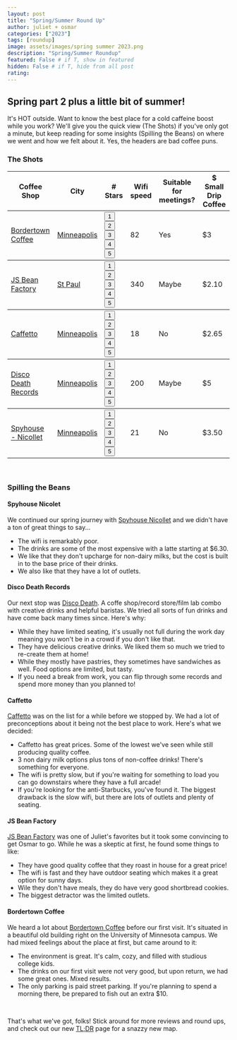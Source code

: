 ```yaml
---
layout: post
title: "Spring/Summer Round Up"
author: juliet + osmar
categories: ["2023"]
tags: [roundup]
image: assets/images/spring summer 2023.png
description: "Spring/Summer Roundup"
featured: False # if T, show in featured
hidden: False # if T, hide from all post
rating:
---
```


<h2>Spring part 2 plus a little bit of summer!</h2>

<p>It's HOT outside. Want to know the best place for a cold caffeine boost while you work? We'll give you the quick view (The Shots) if you've only got a minute, but keep reading for some insights (Spilling the Beans) on where we went and how we felt about it. Yes, the headers are bad coffee puns.</p>

<h3>The Shots</h3>
<div class="table-responsive" style="font-size:70%">
  <table class="table">
    <thead>
      <tr>
        <th scope="col">Coffee Shop</th>
        <th scope="col">City</th>
        <th scope="col"># Stars</th>
        <th scope="col">Wifi speed</th>
        <th scope="col">Suitable for meetings?</th>
        <th scope="col">$ Small Drip Coffee</th>
      </tr>
    </thead>
      <tbody>
        <tr>
          <td><a href="{{ site.baseurl }}/bordertown"><span class="text-capitalize">Bordertown Coffee</span></a></td>
          <td><a href="https://goo.gl/maps/uVGpeJMN8SzmyxJX8" target="_blank">Minneapolis</a></td>
          <td>
            <div class="rating-holder">
                <div class="c-rating c-rating--regular" data-rating-value="3">
                <button>1</button>
                <button>2</button>
                <button>3</button>
                <button>4</button>
                <button>5</button>
                </div>
            </div>
          </td>
          <td>82</td>
          <td>Yes</td>
          <td>$3</td>
        </tr>
      </tbody>
      <tbody>
        <tr>
          <td><a href="{{ site.baseurl }}/js-bean"><span class="text-capitalize">JS Bean Factory</span></a></td>
          <td><a href="https://goo.gl/maps/s6ESsm2FBA68Ejx6A" target="_blank">St Paul</a></td>
          <td>
            <div class="rating-holder">
                <div class="c-rating c-rating--regular" data-rating-value="3.5">
                <button>1</button>
                <button>2</button>
                <button>3</button>
                <button>4</button>
                <button>5</button>
                </div>
            </div>
          </td>
          <td>340</td>
          <td>Maybe</td>
          <td>$2.10</td>
        </tr>
      </tbody>
      <tbody>
        <tr>
          <td><a href="{{ site.baseurl }}/caffetto"><span class="text-capitalize">Caffetto</span></a></td>
          <td><a href="https://goo.gl/maps/qH9GCZXFG7kmUdkc6" target="_blank">Minneapolis</a></td>
          <td>
            <div class="rating-holder">
                <div class="c-rating c-rating--regular" data-rating-value="3.5">
                <button>1</button>
                <button>2</button>
                <button>3</button>
                <button>4</button>
                <button>5</button>
                </div>
            </div>
          </td>
          <td>18</td>
          <td>No</td>
          <td>$2.65</td>
        </tr>
      </tbody>
      <tbody>
        <tr>
          <td><a href="{{ site.baseurl }}/discodeath"><span class="text-capitalize">Disco Death Records</span></a></td>
          <td><a href="https://goo.gl/maps/iirgCA9jYEwJY1UJ7" target="_blank">Minneapolis</a></td>
          <td>
            <div class="rating-holder">
                <div class="c-rating c-rating--regular" data-rating-value="4">
                <button>1</button>
                <button>2</button>
                <button>3</button>
                <button>4</button>
                <button>5</button>
                </div>
            </div>
          </td>
          <td>200</td>
          <td>Maybe</td>
          <td>$5</td>
        </tr>
      </tbody>
      <tbody>
        <tr>
          <td><a href="{{ site.baseurl }}/spyhouse-nicollet"><span class="text-capitalize">Spyhouse - Nicollet</span></a></td>
          <td><a href="https://goo.gl/maps/BUy9LfKApF46ZUeq7" target="_blank">Minneapolis</a></td>
          <td>
            <div class="rating-holder">
                <div class="c-rating c-rating--regular" data-rating-value="2.5">
                <button>1</button>
                <button>2</button>
                <button>3</button>
                <button>4</button>
                <button>5</button>
                </div>
            </div>
          </td>
          <td>21</td>
          <td>No</td>
          <td>$3.50</td>
        </tr>
      </tbody>
  </table>
</div>
<br/>

<h3>Spilling the Beans</h3>

<h4>Spyhouse Nicolet</h4>
<p>We continued our spring journey with <a href="{{ site.baseurl }}/spyhouse-nicollet">Spyhouse Nicollet</a>  
  and we didn't have a ton of great things to say... </p>
<ul>
  <li>The wifi is remarkably poor.</li>
  <li>The drinks are some of the most expensive with a latte starting at $6.30.</li>
  <li>We like that they don't upcharge for non-dairy milks, but the cost is built in to the base price of their drinks.</li>
  <li>We also like that they have a lot of outlets.</li>
</ul>

<h4>Disco Death Records</h4>
<p>Our next stop was <a href="{{ site.baseurl }}/discodeath">Disco Death</a>. A coffe shop/record store/film lab combo with creative drinks and helpful baristas. We tried all sorts of fun drinks and have come back many times since. Here's why:</p>
<ul>
  <li>While they have limited seating, it's usually not full during the work day meaning you won't be in a crowd if you don't like that. </li>
  <li>They have delicious creative drinks. We liked them so much we tried to re-create them at home!</li>
  <li>While they mostly have pastries, they sometimes have sandwiches as well. Food options are limited, but tasty.</li>
  <li>If you need a break from work, you can flip through some records and spend more money than you planned to!</li>
</ul>

<h4>Caffetto</h4>
<p><a href="{{ site.baseurl }}/caffetto">Caffetto</a> was on the list for a while before we stopped by. We had a lot of preconceptions about it being not the best place to work. Here's what we decided:</p>
<ul>
  <li>Caffetto has great prices. Some of the lowest we've seen while still producing quality coffee.</li>
  <li>3 non dairy milk options plus tons of non-coffee drinks! There's something for everyone.</li>
  <li>The wifi is pretty slow, but if you're waiting for something to load you can go downstairs where they have a full arcade!</li>
  <li>If you're looking for the anti-Starbucks, you've found it. The biggest drawback is the slow wifi, but there are lots of outlets and plenty of seating.</li>
</ul>

<h4>JS Bean Factory</h4>
<p><a href="{{ site.baseurl }}/js-bean">JS Bean Factory</a> was one of Juliet's favorites but it took some convincing to get Osmar to go. While he was a skeptic at first, he found some things to like:</p>
<ul>
  <li>They have good quality coffee that they roast in house for a great price!</li>
  <li>The wifi is fast and they have outdoor seating which makes it a great option for sunny days.</li>
  <li>Wile they don't have meals, they do have very good shortbread cookies.</li>
  <li>The biggest detractor was the limited outlets.</li>
</ul>

<h4>Bordertown Coffee</h4>
<p>We heard a lot about <a href="{{ site.baseurl }}/bordertown">Bordertown Coffee</a> before our first visit. It's situated in a beautiful old building right on the University of Minnesota campus. We had mixed feelings about the place at first, but came around to it:</p>
<ul>
  <li>The environment is great. It's calm, cozy, and filled with studious college kids.</li>
  <li>The drinks on our first visit were not very good, but upon return, we had some great ones. Mixed results.</li>
  <li>The only parking is paid street parking. If you're planning to spend a morning there, be prepared to fish out an extra $10.</li>
</ul>

<br/>

<p>That's what we've got, folks! Stick around for more reviews and round ups, and check out our new <a href="{{ site.baseurl }}/tldr">TL;DR</a> page for a snazzy new map.</p>
